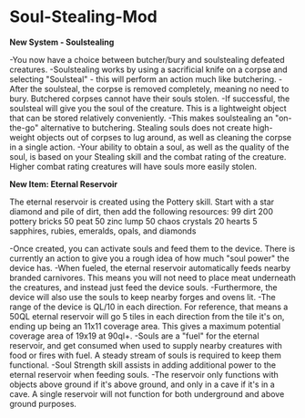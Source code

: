 # Soul-Stealing-Mod

**New System - Soulstealing**

  -You now have a choice between butcher/bury and soulstealing defeated creatures.
  -Soulstealing works by using a sacrificial knife on a corpse and selecting "Soulsteal" - this will perform an action much like butchering.
  -After the soulsteal, the corpse is removed completely, meaning no need to bury. Butchered corpses cannot have their souls stolen.
  -If successful, the soulsteal will give you the soul of the creature. This is a lightweight object that can be stored relatively conveniently.
  -This makes soulstealing an "on-the-go" alternative to butchering. Stealing souls does not create high-weight objects out of corpses to lug around, as well as cleaning the corpse in a single action.
  -Your ability to obtain a soul, as well as the quality of the soul, is based on your Stealing skill and the combat rating of the creature. Higher combat rating creatures will have souls more easily stolen.

**New Item: Eternal Reservoir**

The eternal reservoir is created using the Pottery skill. Start with a star diamond and pile of dirt, then add the following resources:
99 dirt
200 pottery bricks
50 peat
50 zinc lump
50 chaos crystals
20 hearts
5 sapphires, rubies, emeralds, opals, and diamonds

-Once created, you can activate souls and feed them to the device. There is currently an action to give you a rough idea of how much "soul power" the device has.
-When fueled, the eternal reservoir automatically feeds nearby branded carnivores. This means you will not need to place meat underneath the creatures, and instead just feed the device souls.
-Furthermore, the device will also use the souls to keep nearby forges and ovens lit.
-The range of the device is QL/10 in each direction. For reference, that means a 50QL eternal reservoir will go 5 tiles in each direction from the tile it's on, ending up being an 11x11 coverage area. This gives a maximum potential coverage area of 19x19 at 90ql+.
-Souls are a "fuel" for the eternal reservoir, and get consumed when used to supply nearby creatures with food or fires with fuel. A steady stream of souls is required to keep them functional.
-Soul Strength skill assists in adding additional power to the eternal reservoir when feeding souls.
-The reservoir only functions with objects above ground if it's above ground, and only in a cave if it's in a cave. A single reservoir will not function for both underground and above ground purposes.
